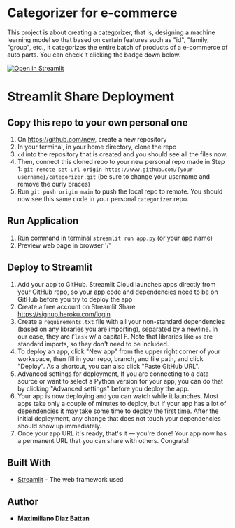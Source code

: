 # Categorizer for e-commerce

This project is about creating a categorizer, that is, designing a machine learning model so that based on certain features such as "id", "family, "group", etc., it categorizes the entire batch of products of a e-commerce of auto parts. You can check it clicking the badge down below.

[![Open in Streamlit](https://static.streamlit.io/badges/streamlit_badge_black_white.svg)](https://share.streamlit.io/maxidiazbattan/streamlit-categorizador-repuestosya/main/app.py)

# Streamlit Share Deployment

## Copy this repo to your own personal one
1. On https://github.com/new, create a new repository  
2. In your terminal, in your home directory, clone the repo
3. `cd` into the repository that is created and you should see all the files now.
4. Then, connect this cloned repo to your new personal repo made in Step 1: `git remote set-url origin https://www.github.com/{your-username}/categorizer.git` (be sure to change your username and remove the curly braces)
5. Run `git push origin main` to push the local repo to remote. You should now see this same code in your personal `categorizer` repo.

## Run Application
1. Run command in terminal `streamlit run app.py` (or your app name)
2. Preview web page in browser '/'

## Deploy to Streamlit
1. Add your app to GitHub. Streamlit Cloud launches apps directly from your GitHub repo, so your app code and dependencies need to be on GitHub before you try to deploy the app
2. Create a free account on Streamlit Share https://signup.heroku.com/login
3. Create a `requirements.txt` file with all your non-standard dependencies (based on any libraries you are importing), separated by a newline. In our case, they are `Flask` w/ a capital F. Note that libraries like `os` are standard imports, so they don't need to be included.
4. To deploy an app, click "New app" from the upper right corner of your workspace, then fill in your repo, branch, and file path, and click "Deploy". As a shortcut, you can also click "Paste GitHub URL".
5. Advanced settings for deployment, If you are connecting to a data source or want to select a Python version for your app, you can do that by clicking "Advanced settings" before you deploy the app.
6. Your app is now deploying and you can watch while it launches. Most apps take only a couple of minutes to deploy, but if your app has a lot of dependencies it may take some time to deploy the first time. After the initial deployment, any change that does not touch your dependencies should show up immediately.
8. Once your app URL it's ready, that's it — you're done! Your app now has a permanent URL that you can share with others. Congrats!

## Built With

* [Streamlit](https://streamlit.io/) - The web framework used

## Author

* **Maximiliano Diaz Battan** 
